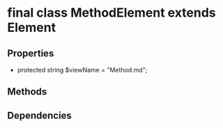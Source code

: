 # final class MethodElement extends Element
## Properties
- protected string $viewName = "Method.md";
## Methods

## Dependencies

